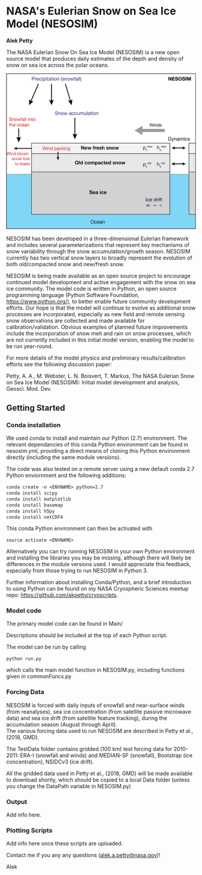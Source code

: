# NASA's Eulerian Snow on Sea Ice Model (NESOSIM)
**Alek Petty**

The NASA Eulerian Snow On Sea Ice Model (NESOSIM) is a new open source model that produces daily estimates of the depth and density of snow on sea ice across the polar oceans.

![NESOSIM schematic](schematic.jpg?raw=true "NESOSIM V1 schematic")

NESOSIM has been developed in a three-dimensional Eulerian framework and includes several parameterizations that represent key mechanisms of snow variability through the snow accumulation/growth season. NESOSIM currently has two vertical snow layers to broadly represent the evolution of both old/compacted snow and new/fresh snow. 

NESOSIM is being made available as an open source project to encourage continued model development and active engagement with the snow on sea ice community. The model code is written in Python, an open source programming language (Python Software Foundation, https://www.python.org/), to better enable future community development efforts. Our hope is that the model will continue to evolve as additional snow processes are incorporated, especially as new field and remote sensing snow observations are collected and made available for calibration/validation. Obvious examples of planned future improvements include the incorporation of snow melt and rain on snow processes, which are not currently included in this initial model version, enabling the model to be run year-round.

For more details of the model physics and preliminary results/calibration efforts see the following discussion paper:

Petty, A. A., M. Webster, L. N. Boisvert, T. Markus, The NASA Eulerian Snow on Sea Ice Model (NESOSIM): Initial model development and analysis, Geosci. Mod. Dev.


## Getting Started

### Conda installation

We used conda to install and maintain our Python (2.7) environment. The relevant dependancies of this conda Python environment can be found in nesosim.yml, providing a direct means of cloning this Python environment directly (including the same module versions). 

The code was also tested on a remote server using a new default conda 2.7 Python enviornment and the following additions:

```
conda create -n <ENVNAME> python=2.7
conda install scipy
conda install matplotlib
conda install basemap
conda install h5py
conda install netCDF4
```
This conda Python environment can then be activated with 

```
source activate <ENVNAME>
```

Alternatively you can try running NESOSIM in your own Python environment and installing the libraries you may be missing, although there will likely be differences in the module versions used. I would appreciate this feedback, especially from those trying to run NESOSIM in Python 3.

Further information about installing Conda/Python, and a brief introduction to using Python can be found on my NASA Cryospheric Sciences meetup repo: https://github.com/akpetty/cryoscripts.

### Model code

The primary model code can be found in Main/

Descriptions should be included at the top of each Python script. 

The model can be run by calling 

```
python run.py
```
which calls the main model function in NESOSIM.py, including functions given in commonFuncs.py


### Forcing Data

NESOSIM is forced with daily inputs of snowfall and near-surface winds (from reanalyses), sea ice concentration (from satellite passive microwave data) and sea ice drift (from satellite feature tracking), during the accumulation season (August through April).  
The various forcing data used to run NESOSIM are described in Petty et al., (2018, GMD).

The TestData folder contains gridded (100 km) test forcing data for 2010-2011: ERA-I (snowfall and winds) and MEDIAN-SF (snowfall), Bootstrap (ice concentration), NSIDCv3 (ice drift). 

All the gridded data used in Petty et al., (2018, GMD) will be made available to download shortly, which should be copied to a local Data folder (unless you change the DataPath variable in NESOSIM.py)

### Output

Add info here.

### Plotting Scripts

Add info here once these scripts are uploaded.

Contact me if you any any questions (alek.a.petty@nasa.gov)!

Alek



